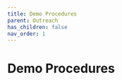 ```yaml
---
title: Demo Procedures
parent: Outreach
has_children: false
nav_order: 1
---
```


# Demo Procedures

